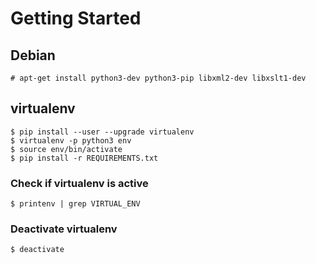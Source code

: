 # Getting Started

## Debian

    # apt-get install python3-dev python3-pip libxml2-dev libxslt1-dev

## virtualenv

    $ pip install --user --upgrade virtualenv
    $ virtualenv -p python3 env
    $ source env/bin/activate
    $ pip install -r REQUIREMENTS.txt

### Check if virtualenv is active

    $ printenv | grep VIRTUAL_ENV

### Deactivate virtualenv

    $ deactivate
